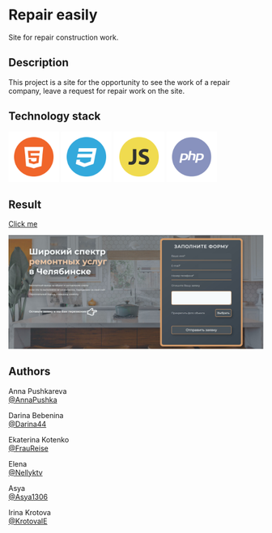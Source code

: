 # Repair easily

Site for repair construction work.

## Description

This project is a site for the opportunity to see the work of a repair company, leave a request for repair work on the site.


## Technology stack
<p>
<img src="assets/img/HTML.png" alt="HTML" width="100rem"/>
<img src="assets/img/CSS.png" alt="CSS" width="100rem"/>
<img src="assets/img/JS.png" alt="JS" width="100rem"/>
<img src="assets/img/PHP.png" alt="PHP" width="100rem"/>
</p>


## Result

[Сlick me](https://krotovaie.github.io/repair_is_easy/)
<p><img src="assets/img/forReadme1.jpg" alt="result"/>
</p>


## Authors

Anna Pushkareva<br>
[@AnnaPushka](https://github.com/annapushka)

Darina Bebenina<br>
[@Darina44](https://github.com/Darina44)

Ekaterina Kotenko<br>
[@FrauReise](https://github.com/FrauReise)

Elena<br>
[@Nellyktv](https://github.com/Nellyktv)

Asya<br>
[@Asya1306](https://github.com/Asya1306)

Irina Krotova<br>
[@KrotovaIE](https://github.com/KrotovaIE)




